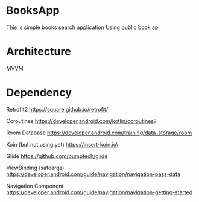 # BooksApp

This is simple books search application 
Using public book api

# Architecture
MVVM

# Dependency

Retrofit2 https://square.github.io/retrofit/

Coroutines https://developer.android.com/kotlin/coroutines?

Room Database https://developer.android.com/training/data-storage/room

Koin (but not using yet) https://insert-koin.io\

Glide https://github.com/bumptech/glide

ViewBinding (safeargs) https://developer.android.com/guide/navigation/navigation-pass-data

Navigation Component https://developer.android.com/guide/navigation/navigation-getting-started




